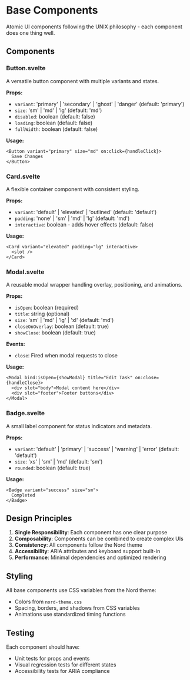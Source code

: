 # Base Components

Atomic UI components following the UNIX philosophy - each component does one thing well.

## Components

### Button.svelte
A versatile button component with multiple variants and states.

**Props:**
- `variant`: 'primary' | 'secondary' | 'ghost' | 'danger' (default: 'primary')
- `size`: 'sm' | 'md' | 'lg' (default: 'md')
- `disabled`: boolean (default: false)
- `loading`: boolean (default: false)
- `fullWidth`: boolean (default: false)

**Usage:**
```svelte
<Button variant="primary" size="md" on:click={handleClick}>
  Save Changes
</Button>
```

### Card.svelte
A flexible container component with consistent styling.

**Props:**
- `variant`: 'default' | 'elevated' | 'outlined' (default: 'default')
- `padding`: 'none' | 'sm' | 'md' | 'lg' (default: 'md')
- `interactive`: boolean - adds hover effects (default: false)

**Usage:**
```svelte
<Card variant="elevated" padding="lg" interactive>
  <slot />
</Card>
```

### Modal.svelte
A reusable modal wrapper handling overlay, positioning, and animations.

**Props:**
- `isOpen`: boolean (required)
- `title`: string (optional)
- `size`: 'sm' | 'md' | 'lg' | 'xl' (default: 'md')
- `closeOnOverlay`: boolean (default: true)
- `showClose`: boolean (default: true)

**Events:**
- `close`: Fired when modal requests to close

**Usage:**
```svelte
<Modal bind:isOpen={showModal} title="Edit Task" on:close={handleClose}>
  <div slot="body">Modal content here</div>
  <div slot="footer">Footer buttons</div>
</Modal>
```

### Badge.svelte
A small label component for status indicators and metadata.

**Props:**
- `variant`: 'default' | 'primary' | 'success' | 'warning' | 'error' (default: 'default')
- `size`: 'xs' | 'sm' | 'md' (default: 'sm')
- `rounded`: boolean (default: true)

**Usage:**
```svelte
<Badge variant="success" size="sm">
  Completed
</Badge>
```

## Design Principles

1. **Single Responsibility**: Each component has one clear purpose
2. **Composability**: Components can be combined to create complex UIs
3. **Consistency**: All components follow the Nord theme
4. **Accessibility**: ARIA attributes and keyboard support built-in
5. **Performance**: Minimal dependencies and optimized rendering

## Styling

All base components use CSS variables from the Nord theme:
- Colors from `nord-theme.css`
- Spacing, borders, and shadows from CSS variables
- Animations use standardized timing functions

## Testing

Each component should have:
- Unit tests for props and events
- Visual regression tests for different states
- Accessibility tests for ARIA compliance
